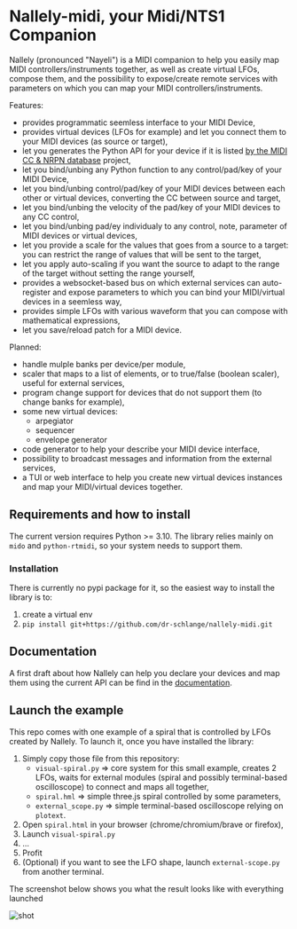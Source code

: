# Nallely-midi, your Midi/NTS1 Companion

Nallely (pronounced "Nayeli") is a MIDI companion to help you easily map MIDI controllers/instruments together, as well as create virtual LFOs, compose them, and the possibility to expose/create remote services with parameters on which you can map your MIDI controllers/instruments.

Features:
* provides programmatic seemless interface to your MIDI Device,
* provides virtual devices (LFOs for example) and let you connect them to your MIDI devices (as source or target),
* let you generates the Python API for your device if it is listed [by the MIDI CC & NRPN database](https://github.com/pencilresearch/midi) project,
* let you bind/unbing any Python function to any control/pad/key of your MIDI Device,
* let you bind/unbing control/pad/key of your MIDI devices between each other or virtual devices, converting the CC between source and target,
* let you bind/unbing the velocity of the pad/key of your MIDI devices to any CC control,
* let you bind/unbing pad/ey individualy to any control, note, parameter of MIDI devices or virtual devices,
* let you provide a scale for the values that goes from a source to a target: you can restrict the range of values that will be sent to the target,
* let you apply auto-scaling if you want the source to adapt to the range of the target without setting the range yourself,
* provides a websocket-based bus on which external services can auto-register and expose parameters to which you can bind your MIDI/virtual devices in a seemless way,
* provides simple LFOs with various waveform that you can compose with mathematical expressions,
* let you save/reload patch for a MIDI device.

Planned:
* handle mulple banks per device/per module,
* scaler that maps to a list of elements, or to true/false (boolean scaler), useful for external services,
* program change support for devices that do not support them (to change banks for example),
* some new virtual devices:
  * arpegiator
  * sequencer
  * envelope generator
* code generator to help your describe your MIDI device interface,
* possibility to broadcast messages and information from the external services,
* a TUI or web interface to help you create new virtual devices instances and map your MIDI/virtual devices together.


## Requirements and how to install

The current version requires Python >= 3.10. The library relies mainly on `mido` and `python-rtmidi`, so your system needs to support them.

### Installation

There is currently no pypi package for it, so the easiest way to install the library is to:

1. create a virtual env
2. `pip install git+https://github.com/dr-schlange/nallely-midi.git`

## Documentation

A first draft about how Nallely can help you declare your devices and map them using the current API can be find in the [documentation](./docs/main.md).

## Launch the example

This repo comes with one example of a spiral that is controlled by LFOs created by Nallely. To launch it, once you have installed the library:

1. Simply copy those file from this repository:
   * `visual-spiral.py` => core system for this small example, creates 2 LFOs, waits for external modules (spiral and possibly terminal-based oscilloscope) to connect and maps all together,
   * `spiral.hml` => simple three.js spiral controlled by some parameters,
   * `external_scope.py` => simple terminal-based oscilloscope relying on `plotext`.
2. Open `spiral.html` in your browser (chrome/chromium/brave or firefox),
3. Launch `visual-spiral.py`
4. ...
5. Profit
6. (Optional) if you want to see the LFO shape, launch `external-scope.py` from another terminal.

The screenshot below shows you what the result looks like with everything launched

![shot](https://github.com/user-attachments/assets/0fc1a194-5281-4cbc-9ce9-bc2fc86e7342)
